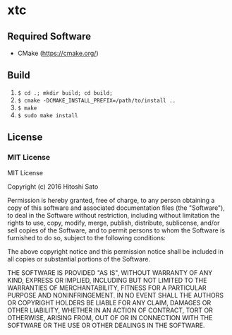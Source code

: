 # xtc

## Required Software
* CMake (https://cmake.org/)

## Build
1. `$ cd .; mkdir build; cd build;`
2. `$ cmake -DCMAKE_INSTALL_PREFIX=/path/to/install ..`
3. `$ make`
4. `$ sudo make install`

## License
### MIT License

MIT License

Copyright (c) 2016 Hitoshi Sato

Permission is hereby granted, free of charge, to any person obtaining a copy
of this software and associated documentation files (the "Software"), to deal
in the Software without restriction, including without limitation the rights
to use, copy, modify, merge, publish, distribute, sublicense, and/or sell
copies of the Software, and to permit persons to whom the Software is
furnished to do so, subject to the following conditions:

The above copyright notice and this permission notice shall be included in all
copies or substantial portions of the Software.

THE SOFTWARE IS PROVIDED "AS IS", WITHOUT WARRANTY OF ANY KIND, EXPRESS OR
IMPLIED, INCLUDING BUT NOT LIMITED TO THE WARRANTIES OF MERCHANTABILITY,
FITNESS FOR A PARTICULAR PURPOSE AND NONINFRINGEMENT. IN NO EVENT SHALL THE
AUTHORS OR COPYRIGHT HOLDERS BE LIABLE FOR ANY CLAIM, DAMAGES OR OTHER
LIABILITY, WHETHER IN AN ACTION OF CONTRACT, TORT OR OTHERWISE, ARISING FROM,
OUT OF OR IN CONNECTION WITH THE SOFTWARE OR THE USE OR OTHER DEALINGS IN THE
SOFTWARE.
